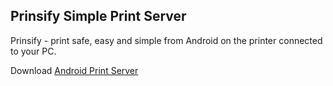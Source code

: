 ## Prinsify Simple Print Server

Prinsify - print safe, easy and simple from Android on the printer connected to your PC.

Download [Android Print Server](https://github.com/prinsify/prinsify.github.io/releases/download/v1.0.0.2/PrinsifyServerSetup_1.0.0.2.exe)

